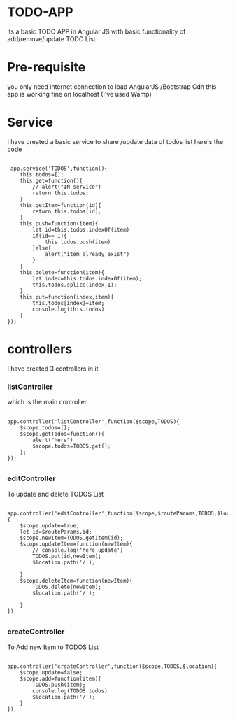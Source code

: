 # TODO-APP
its a basic TODO APP in Angular JS with basic functionality of add/remove/update TODO List

# Pre-requisite
you only need internet connection to load AngularJS /Bootstrap Cdn
this app is working fine on localhost (I've used Wamp) 

# Service
 I have created a basic service to share /update data of todos list here's the code 
 
 ## 
	 app.service('TODOS',function(){
		this.todos=[];
		this.get=function(){
			// alert("IN service")
			return this.todos;
		}
		this.getItem=function(id){
			return this.todos[id];
		}
		this.push=function(item){
			let id=this.todos.indexOf(item)
			if(id==-1){
				this.todos.push(item)
			}else{
				alert("item already exist")
			}
		}
		this.delete=function(item){
			let index=this.todos.indexOf(item);
			this.todos.splice(index,1);
		}
		this.put=function(index,item){
			this.todos[index]=item;
			console.log(this.todos)
		}
	});
##

# controllers 
I have created 3 controllers in it 

### listController 
which is the main controller 
## 
	app.controller('listController',function($scope,TODOS){
		$scope.todos=[];
		$scope.getTodos=function(){
			alert("here")
			$scope.todos=TODOS.get();
		};
	});
##
### editController 
To update and delete TODOS List 
##
	app.controller('editController',function($scope,$routeParams,TODOS,$location){
		$scope.update=true;
		let id=$routeParams.id;
		$scope.newItem=TODOS.getItem(id);
		$scope.updateItem=function(newItem){
			// console.log('here update')
			TODOS.put(id,newItem);
			$location.path('/');

		}
		$scope.deleteItem=function(newItem){
			TODOS.delete(newItem);
			$location.path('/');

		}
	});
##
### createController
To Add new Item to TODOS List
##
	app.controller('createController',function($scope,TODOS,$location){
		$scope.update=false;
		$scope.add=function(item){
			TODOS.push(item);
			console.log(TODOS.todos)
			$location.path('/');
		}
	});
##
